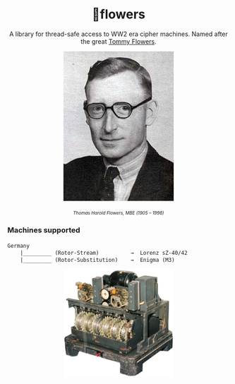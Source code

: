 <h1 align="center">🌸flowers</h1>
<p align="center">
</p>
<p align="center">A library for thread-safe access to WW2 era cipher machines. Named after the great 
<a href="https://en.wikipedia.org/wiki/Tommy_Flowers" target="_blank">Tommy Flowers</a>.
</p>
<p align="center">
  <img width="250" src="data/tommy-flowers.jpeg">
  <p align="center"><i style="font-size:x-small;">Thomas Harold Flowers, MBE (1905 – 1998)</i></p>
</p>

### Machines supported
```
Germany
    |_________ (Rotor-Stream)          →  Lorenz sZ-40/42      
    |_________ (Rotor-Substitution)    →  Enigma (M3)      

```
<p align="center">
  <img width="250" src="data/lorenz.jpg">
</p>

